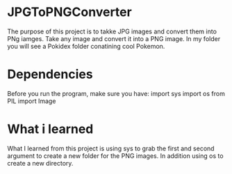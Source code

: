 # JPGToPNGConverter

The purpose of this project is to takke JPG images and convert them into PNg iamges. Take any image and convert it into a PNG image. In my folder you will see a Pokidex folder conatining cool Pokemon. 

# Dependencies
Before you run the program, make sure you have:
import sys
import os
from PIL import Image

# What i learned 
What I learned from this project is using sys to grab the first and second argument to create a new folder for the PNG images. In addition using os to create a new directory. 
